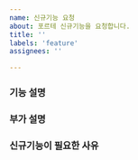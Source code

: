 ```yaml
---
name: 신규기능 요청
about: 포르테 신규기능을 요청합니다.
title: ''
labels: 'feature'
assignees: ''

---
```


### 기능 설명

### 부가 설명

### 신규기능이 필요한 사유
